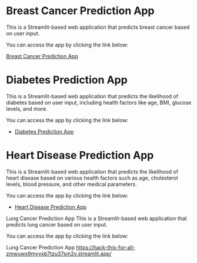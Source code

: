 # Breast Cancer Prediction App

This is a Streamlit-based web application that predicts breast cancer based on user input.

You can access the app by clicking the link below:

[Breast Cancer Prediction App](https://ironsoldier353-hack-this-fall-24-breast-cancerapp-brefl2.streamlit.app/)


# Diabetes Prediction App

This is a Streamlit-based web application that predicts the likelihood of diabetes based on user input, including health factors like age, BMI, glucose levels, and more.

You can access the app by clicking the link below:

- [Diabetes Prediction App](https://ironsoldier353-diabetes-prediction.streamlit.app/)





# Heart Disease Prediction App

This is a Streamlit-based web application that predicts the likelihood of heart disease based on various health factors such as age, cholesterol levels, blood pressure, and other medical parameters.

You can access the app by clicking the link below:

- [Heart Disease Prediction App](https://hack-this-fall-24-kyjbmgr8k2tfzgmgyr3gqe.streamlit.app/)




Lung Cancer Prediction App
This is a Streamlit-based web application that predicts lung cancer based on user input.

You can access the app by clicking the link below:

Lung Cancer Prediction App
https://hack-this-for-all-zmwuwx9myyxb7tzu37sm2v.streamlit.app/



